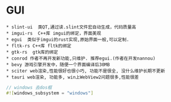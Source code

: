 # GUI

    * slint-ui  类QT,通过读.slint文件宏自动生成，代码质量高
    * imgui-rs  C++库 imgui的绑定，界面美观
    * egui  类似于imgui的rust实现,原始界面一般,可以定制.
    * fltk-rs C++库 fltk的绑定
    * gtk-rs  gtk库的绑定
    * conrod 作者不再开发新功能,只维护. 推荐egui.(作者在开发nannou)
    * bevy 游戏引擎开发中，随便一个界面编译后30MB
    * sciter web渲染,性能很好也很小巧, 功能不是很全, 没什么维护长期不更新
    * tauri web渲染, 功能多, win上WebView2问题很多,性能很差

```rust
// windows 去dos框
#![windows_subsystem = "windows"]
```